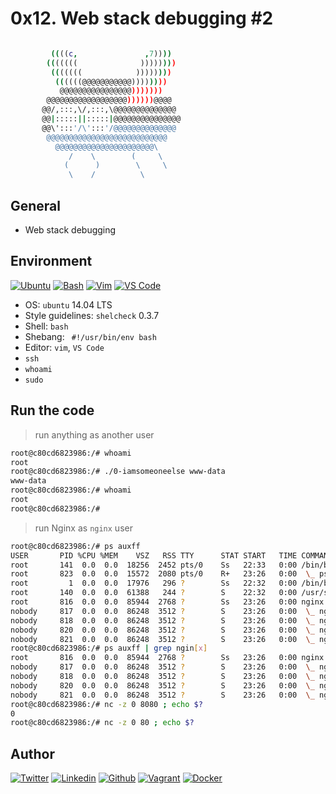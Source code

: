 # 0x12. Web stack debugging #2

```bash

         ((((c,               ,7))))
        (((((((              ))))))))
         (((((((            ))))))))
          ((((((@@@@@@@@@@@))))))))
           @@@@@@@@@@@@@@@@)))))))
        @@@@@@@@@@@@@@@@@@))))))@@@@
       @@/,:::,\/,:::,\@@@@@@@@@@@@@@
       @@|:::::||:::::|@@@@@@@@@@@@@@@
       @@\':::'/\':::'/@@@@@@@@@@@@@@
        @@@@@@@@@@@@@@@@@@@@@@@@@@@
          @@@@@@@@@@@@@@@@@@@@@@\
             /    \        (     \
            (      )        \     \
             \    /          \
```

## General

* Web stack debugging

## Environment

<!-- ubuntu -->
[![Ubuntu](https://img.shields.io/static/v1?label=&message=Ubuntu&color=E95420&logo=Ubuntu&logoColor=E95420&labelColor=2F333A)](https://ubuntu.com/) <!-- bash -->
[![Bash](https://img.shields.io/static/v1?label=&message=GNU%20Bash&color=4EAA25&logo=GNU%20Bash&logoColor=4EAA25&labelColor=2F333A)](https://www.gnu.org/software/bash/) <!-- vim -->
[![Vim](https://img.shields.io/static/v1?label=&message=Vim&color=019733&logo=Vim&logoColor=019733&labelColor=2F333A)](https://www.vim.org/) <!-- vs code -->
[![VS Code](https://img.shields.io/static/v1?label=&message=Visual%20Studio%20Code&color=5C2D91&logo=Visual%20Studio%20Code&logoColor=5C2D91&labelColor=2F333A)](https://code.visualstudio.com/)

* OS: ``ubuntu`` 14.04 LTS
* Style guidelines: ``shelcheck`` 0.3.7
* Shell: ``bash``
* Shebang: `` #!/usr/bin/env bash``
* Editor: ``vim``, ``VS Code``
* ``ssh``
* ``whoami``
* ``sudo``

## Run the code

> run anything as another user

```bash
root@c80cd6823986:/# whoami
root
root@c80cd6823986:/# ./0-iamsomeoneelse www-data
www-data
root@c80cd6823986:/# whoami
root
root@c80cd6823986:/#
```

> run Nginx as ``nginx`` user

```bash
root@c80cd6823986:/# ps auxff
USER       PID %CPU %MEM    VSZ   RSS TTY      STAT START   TIME COMMAND
root       141  0.0  0.0  18256  2452 pts/0    Ss   22:33   0:00 /bin/bash
root       823  0.0  0.0  15572  2080 pts/0    R+   23:26   0:00  \_ ps auxff
root         1  0.0  0.0  17976   296 ?        Ss   22:32   0:00 /bin/bash ./tmp/run.sh
root       140  0.0  0.0  61388   244 ?        S    22:32   0:00 /usr/sbin/sshd -D
root       816  0.0  0.0  85944  2768 ?        Ss   23:26   0:00 nginx: master process /usr/sbin/nginx
nobody     817  0.0  0.0  86248  3512 ?        S    23:26   0:00  \_ nginx: worker process
nobody     818  0.0  0.0  86248  3512 ?        S    23:26   0:00  \_ nginx: worker process
nobody     820  0.0  0.0  86248  3512 ?        S    23:26   0:00  \_ nginx: worker process
nobody     821  0.0  0.0  86248  3512 ?        S    23:26   0:00  \_ nginx: worker process
root@c80cd6823986:/# ps auxff | grep ngin[x]
root       816  0.0  0.0  85944  2768 ?        Ss   23:26   0:00 nginx: master process /usr/sbin/nginx
nobody     817  0.0  0.0  86248  3512 ?        S    23:26   0:00  \_ nginx: worker process
nobody     818  0.0  0.0  86248  3512 ?        S    23:26   0:00  \_ nginx: worker process
nobody     820  0.0  0.0  86248  3512 ?        S    23:26   0:00  \_ nginx: worker process
nobody     821  0.0  0.0  86248  3512 ?        S    23:26   0:00  \_ nginx: worker process
root@c80cd6823986:/# nc -z 0 8080 ; echo $?
0
root@c80cd6823986:/# nc -z 0 80 ; echo $?
```

## Author

<!-- twitter -->
[![Twitter](https://img.shields.io/twitter/follow/ralex_uy?style=social)](https://twitter.com/ralex_uy) <!-- linkedin --> [![Linkedin](https://img.shields.io/badge/LinkedIn-+24K-blue?style=social&logo=linkedin)](https://www.linkedin.com/in/ronald-rivero/) <!-- github --> [![Github](https://img.shields.io/github/followers/ralexrivero?style=social)](https://github.com/ralexrivero/) <!-- vagrant --> [![Vagrant](https://img.shields.io/static/v1?label=&message=Vagrant%20Profile&color=1868F2&logo=vagrant&labelColor=2F333A)](https://app.vagrantup.com/ralexrivero) <!-- docker --> [![Docker](https://img.shields.io/static/v1?label=&message=Docker%20Profile&color=2496ED&logo=Docker&labelColor=2F333A)](https://hub.docker.com/u/ralexrivero)
